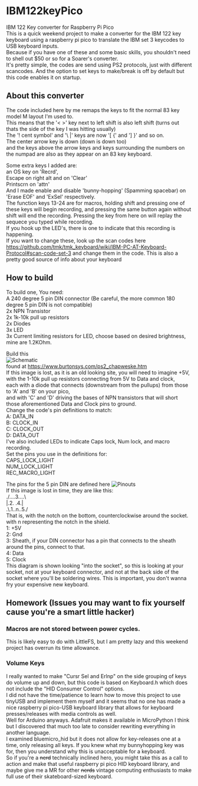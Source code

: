 # IBM122keyPico
IBM 122 Key converter for Raspberry Pi Pico  
This is a quick weekend project to make a converter for the IBM 122 key keyboard using a raspberry pi pico to translate the IBM set 3 keycodes to USB keyboard inputs.  
Because if you have one of these and some basic skills, you shouldn't need to shell out $50 or so for a Soarer's converter.  
It's pretty simple, the codes are send using PS2 protocols, just with different scancodes. And the option to set keys to make/break is off by default but this code enables it on startup.  

## About this converter  
The code included here by me remaps the keys to fit the normal 83 key model M layout I'm used to.  
This means that the '< >' key next to left shift is also left shift (turns out thats the side of the key I was hitting usually)  
The '! cent symbol' and '\ |' keys are now '[ {' and '] }' and so on.   
The center arrow key is down (down is down too)  
and the keys above the arrow keys and keys surrounding the numbers on the numpad are also as they appear on an 83 key keyboard.  

Some extra keys I added are:  
an OS key on 'Recrd',  
Escape on right alt and on 'Clear'  
Printscrn on 'attn'  
And I made enable and disable 'bunny-hopping' (Spamming spacebar) on 'Erase EOF' and 'ExSel' respectively.  
The function keys 13-24 are for macros, holding shift and pressing one of these keys will begin recording, and pressing the same button again without shift will end the recording. Pressing the key from here on will replay the sequece you typed while recording.   
If you hook up the LED's, there is one to indicate that this recording is happening.  
If you want to change these, look up the scan codes here https://github.com/tmk/tmk_keyboard/wiki/IBM-PC-AT-Keyboard-Protocol#scan-code-set-3 and change them in the code. This is also a pretty good source of info about your keyboard  

## How to build
To build one, You need:  
A 240 degree 5 pin DIN connector (Be careful, the more common 180 degree 5 pin DIN is not compatible)  
2x NPN Transistor  
2x 1k-10k pull up resistors  
2x Diodes  
3x LED  
3x Current limiting resistors for LED, choose based on desired brightness, mine are 1.2KOhm.  
  
Build this   
![Schematic](https://www.burtonsys.com/ps2_chapweske_files/ps2.JPG)   
found at https://www.burtonsys.com/ps2_chapweske.htm  
If this image is lost, as it is an old looking site, you will need to imagine +5V, with the 1-10k pull up resistors connecting from 5V to Data and clock,  
each with a diode that connects (downstream from the pullups) from those to 'A' and 'B' on your pico,  
and with 'C' and 'D' driving the bases of NPN transistors that will short those aforementioned Data and Clock pins to ground.  
Change the code's pin definitions to match:  
A: DATA_IN  
B: CLOCK_IN  
C: CLOCK_OUT  
D: DATA_OUT  
I've also included LEDs to indicate Caps lock, Num lock, and macro recording.  
Set the pins you use in the definitions for:  
CAPS_LOCK_LIGHT  
NUM_LOCK_LIGHT  
REC_MACRO_LIGHT  
  
The pins for the 5 pin DIN are defined here ![Pinouts](http://i.imgur.com/NNquq.jpg)  
If this image is lost in time, they are like this:  
./....3....\\  
|.2.      .4.|  
.\\.1..n..5./  
That is, with the notch on the bottom, counterclockwise around the socket.  
 with n representing the notch in the shield.  
 1: +5V  
 2: Gnd  
 3: Sheath, if your DIN connector has a pin that connects to the sheath around the pins, connect to that.  
 4: Data  
 5: Clock  
This diagram is shown looking "into the socket", so this is looking at your socket, not at your keyboard connector, and not at the back side of the socket where you'll be soldering wires. This is important, you don't wanna fry your expensive new keyboard.  

## Homework (Issues you may want to fix yourself cause you're a smart little hacker)
### Macros are not stored between power cycles. 
 This is likely easy to do with LittleFS, but I am pretty lazy and this weekend project has overrun its time allowance.  
### Volume Keys
 I really wanted to make "Cursr Sel and Erlnp" on the side grouping of keys do volume up and down, but this code is based on Keyboard.h which does not include the "HID Consumer Control" options.   
I did not have the time/patience to learn how to move this project to use tinyUSB and implement them myself and it seems that no one has made a nice raspberry pi pico-USB keyboard library that allows for keyboard presses/releases with media controls as well.   
Well for Arduino anyways. Adafruit makes it available in MicroPython I think but I discovered that much too late to consider rewriting everything in another language.   
I examined bluemicro_hid but it does not allow for key-releases one at a time, only releasing all keys. If you knew what my bunnyhopping key was for, then you understand why this is unacceptable for a keyboard.  
So if you're a ~~nerd~~ technically inclined hero, you might take this as a call to action and make that useful raspberry pi pico HID keyboard library, and maybe give me a MR for other ~~nerds~~ vintage computing enthusiasts to make full use of their skateboard-sized keyboard.  

